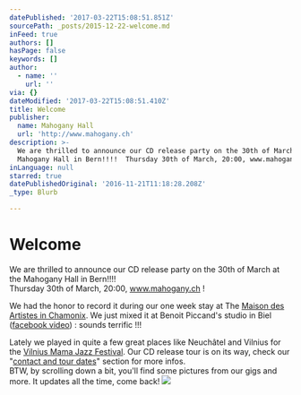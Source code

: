 ```yaml
---
datePublished: '2017-03-22T15:08:51.851Z'
sourcePath: _posts/2015-12-22-welcome.md
inFeed: true
authors: []
hasPage: false
keywords: []
author:
  - name: ''
    url: ''
via: {}
dateModified: '2017-03-22T15:08:51.410Z'
title: Welcome
publisher:
  name: Mahogany Hall
  url: 'http://www.mahogany.ch'
description: >-
  We are thrilled to announce our CD release party on the 30th of March at the
  Mahogany Hall in Bern!!!!  Thursday 30th of March, 20:00, www.mahogany.ch !
inLanguage: null
starred: true
datePublishedOriginal: '2016-11-21T11:18:28.208Z'
_type: Blurb

---
```

# Welcome

We are thrilled to announce our CD release party on the 30th of March at the Mahogany Hall in Bern!!!!  
Thursday 30th of March, 20:00, www.mahogany.ch !

We had the honor to record it during our one week stay at The [Maison des Artistes in Chamonix][0]. We just mixed it at Benoit Piccand's studio in Biel ([facebook video][1]) : sounds terrific !!!

Lately we played in quite a few great places like Neuchâtel and Vilnius for the [Vilnius Mama Jazz Festival][2]. Our CD release tour is on its way, check our "[contact and tour dates][3]" section for more infos.  
BTW, by scrolling down a bit, you'll find some pictures from our gigs and more. It updates all the time, come back!
![](https://the-grid-user-content.s3-us-west-2.amazonaws.com/83465e94-5bea-41bb-854f-e0f861028bcc.jpg)

[0]: https://maisondesartistes-chamonix.com/
[1]: https://www.facebook.com/benoit.piccand/videos/588665271288466/
[2]: http://www.vilniusmamajazz.lt/en "Vilnius Mama Jazz"
[3]: http://itrio.ch/contact "Tour dates"